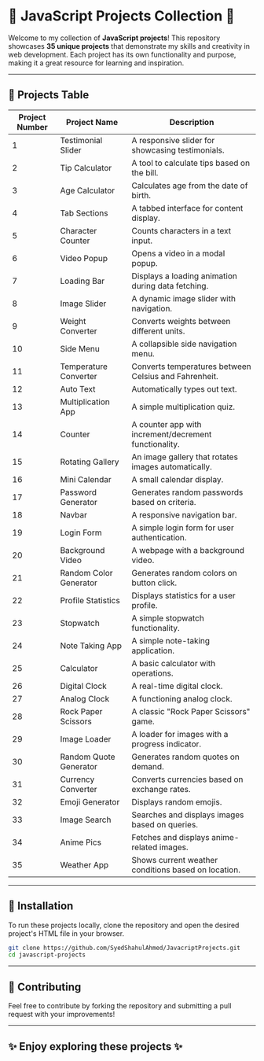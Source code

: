 
# 🎉 JavaScript Projects Collection 🎉

Welcome to my collection of **JavaScript projects**! This repository showcases **35 unique projects** that demonstrate my skills and creativity in web development. Each project has its own functionality and purpose, making it a great resource for learning and inspiration.

---

## 🌟 Projects Table

| Project Number | Project Name              | Description                                       |
|----------------|---------------------------|---------------------------------------------------|
| 1              | Testimonial Slider        | A responsive slider for showcasing testimonials.  |
| 2              | Tip Calculator            | A tool to calculate tips based on the bill.       |
| 3              | Age Calculator            | Calculates age from the date of birth.            |
| 4              | Tab Sections              | A tabbed interface for content display.           |
| 5              | Character Counter         | Counts characters in a text input.                |
| 6              | Video Popup               | Opens a video in a modal popup.                   |
| 7              | Loading Bar               | Displays a loading animation during data fetching. |
| 8              | Image Slider              | A dynamic image slider with navigation.           |
| 9              | Weight Converter          | Converts weights between different units.         |
| 10             | Side Menu                 | A collapsible side navigation menu.               |
| 11             | Temperature Converter     | Converts temperatures between Celsius and Fahrenheit. |
| 12             | Auto Text                 | Automatically types out text.                     |
| 13             | Multiplication App        | A simple multiplication quiz.                     |
| 14             | Counter                   | A counter app with increment/decrement functionality. |
| 15             | Rotating Gallery          | An image gallery that rotates images automatically. |
| 16             | Mini Calendar             | A small calendar display.                         |
| 17             | Password Generator        | Generates random passwords based on criteria.     |
| 18             | Navbar                    | A responsive navigation bar.                      |
| 19             | Login Form                | A simple login form for user authentication.      |
| 20             | Background Video          | A webpage with a background video.                |
| 21             | Random Color Generator    | Generates random colors on button click.          |
| 22             | Profile Statistics        | Displays statistics for a user profile.           |
| 23             | Stopwatch                 | A simple stopwatch functionality.                 |
| 24             | Note Taking App           | A simple note-taking application.                 |
| 25             | Calculator                | A basic calculator with operations.               |
| 26             | Digital Clock             | A real-time digital clock.                        |
| 27             | Analog Clock              | A functioning analog clock.                       |
| 28             | Rock Paper Scissors       | A classic "Rock Paper Scissors" game.             |
| 29             | Image Loader              | A loader for images with a progress indicator.    |
| 30             | Random Quote Generator    | Generates random quotes on demand.                |
| 31             | Currency Converter        | Converts currencies based on exchange rates.      |
| 32             | Emoji Generator           | Displays random emojis.                           |
| 33             | Image Search              | Searches and displays images based on queries.    |
| 34             | Anime Pics                | Fetches and displays anime-related images.        |
| 35             | Weather App               | Shows current weather conditions based on location. |

---

## 🚀 Installation

To run these projects locally, clone the repository and open the desired project's HTML file in your browser.

```bash
git clone https://github.com/SyedShahulAhmed/JavacriptProjects.git
cd javascript-projects
```

---

## 🤝 Contributing

Feel free to contribute by forking the repository and submitting a pull request with your improvements!

---

## ✨ Enjoy exploring these projects ✨

